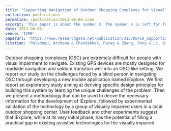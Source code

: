 ```yaml
---
title: "Supporting Navigation of Outdoor Shopping Complexes for Visually Impaired Users Through Multi-Model Data Fusion"
collection: publications
permalink: /publication/2013-06-06-icme
excerpt: 'This paper is about the number 3. The number 4 is left for future work.'
date: 2013-06-06
venue: 'ICME'
paperurl: 'https://www.researchgate.net/publication/315795450_Supporting_Navigation_of_Outdoor_Shopping_Complexes_for_Visually-impaired_Users_through_Multi-modal_Data_Fusion'
citation: 'Paladugu, Archana & Chandakkar, Parag & Zhang, Peng & Li, Baoxin. (2017). Supporting Navigation of Outdoor Shopping Complexes for Visually-impaired Users through Multi-modal Data Fusion. '
---
```

Outdoor shopping complexes (OSC) are extremely difficult for people with visual impairment to navigate. Existing GPS devices are mostly designed for roadside navigation and seldom transition well into an OSC-like setting. We report our study on the challenges faced by a blind person in navigating OSC through developing a new mobile application named iExplore. We first report an exploratory study aiming at deriving specific design principles for building this system by learning the unique challenges of the problem. Then we present a methodology that can be used to derive the necessary information for the development of iExplore, followed by experimental validation of the technology by a group of visually impaired users in a local outdoor shopping center. User feedback and other experiments suggest that iExplore, while at its very initial phase, has the potential of filling a practical gap in existing assistive technologies for the visually impaired.